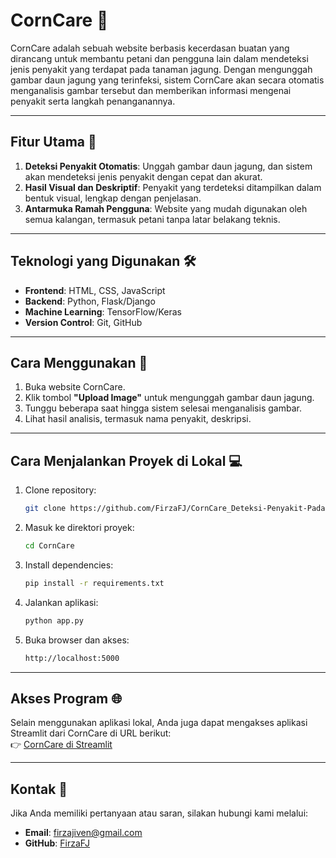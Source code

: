 # CornCare 🌽

CornCare adalah sebuah website berbasis kecerdasan buatan yang dirancang untuk membantu petani dan pengguna lain dalam mendeteksi jenis penyakit yang terdapat pada tanaman jagung. Dengan mengunggah gambar daun jagung yang terinfeksi, sistem CornCare akan secara otomatis menganalisis gambar tersebut dan memberikan informasi mengenai penyakit serta langkah penanganannya.

---

## Fitur Utama 🚀
1. **Deteksi Penyakit Otomatis**: Unggah gambar daun jagung, dan sistem akan mendeteksi jenis penyakit dengan cepat dan akurat.
2. **Hasil Visual dan Deskriptif**: Penyakit yang terdeteksi ditampilkan dalam bentuk visual, lengkap dengan penjelasan.
3. **Antarmuka Ramah Pengguna**: Website yang mudah digunakan oleh semua kalangan, termasuk petani tanpa latar belakang teknis.

---

## Teknologi yang Digunakan 🛠️
- **Frontend**: HTML, CSS, JavaScript
- **Backend**: Python, Flask/Django
- **Machine Learning**: TensorFlow/Keras
- **Version Control**: Git, GitHub

---

## Cara Menggunakan 🌟
1. Buka website CornCare.
2. Klik tombol **"Upload Image"** untuk mengunggah gambar daun jagung.
3. Tunggu beberapa saat hingga sistem selesai menganalisis gambar.
4. Lihat hasil analisis, termasuk nama penyakit, deskripsi.

---

## Cara Menjalankan Proyek di Lokal 💻
1. Clone repository:
   ```bash
   git clone https://github.com/FirzaFJ/CornCare_Deteksi-Penyakit-Pada-Tanaman-Jagung.git

2. Masuk ke direktori proyek:
    ```bash
    cd CornCare

3. Install dependencies:
    ```bash
    pip install -r requirements.txt

4. Jalankan aplikasi:
    ```bash
    python app.py

5. Buka browser dan akses:
    ```bash
    http://localhost:5000

---

## Akses Program 🌐
Selain menggunakan aplikasi lokal, Anda juga dapat mengakses aplikasi Streamlit dari CornCare di URL berikut:  
👉 [CornCare di Streamlit](https://corncare.streamlit.app/)

---

## Kontak 📧
Jika Anda memiliki pertanyaan atau saran, silakan hubungi kami melalui:

- **Email**: [firzajiven@gmail.com](mailto:firzajiven@gmail.com)
- **GitHub**: [FirzaFJ](https://github.com/FirzaFJ)
